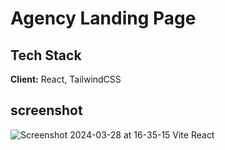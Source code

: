 # Agency Landing Page
## Tech Stack

**Client:** React,  TailwindCSS


## screenshot

![Screenshot 2024-03-28 at 16-35-15 Vite React](https://github.com/zablon-oigo/agency/assets/143833326/0cad44c7-a1ed-471e-a2af-6751c9a70de0)
